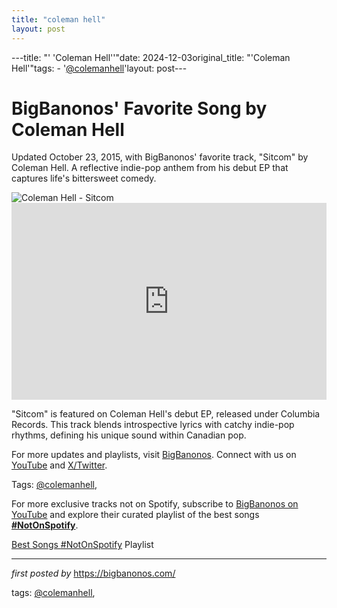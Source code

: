 ```yaml
---
title: "coleman hell"
layout: post
---
```

---title: "' 'Coleman Hell''"date: 2024-12-03original_title: "'Coleman Hell'"tags:  - '[@colemanhell](/tags/colemanhell/)'layout: post---<!-- Post Title --><h1 >BigBanonos' Favorite Song by Coleman Hell</h1> <!-- Introductory Text --><p >Updated October 23, 2015, with BigBanonos' favorite track, "Sitcom" by Coleman Hell. A reflective indie-pop anthem from his debut EP that captures life's bittersweet comedy.</p> <!-- Featured Image --><div > <img src="https://www.604records.com/web/wp-content/uploads/2020/03/IMG_4F53B2247ACF-1-620x620.jpeg" alt="Coleman Hell - Sitcom" /></div> <!-- YouTube Video Embed --><div > <iframe width="100%" height="315" src="https://www.youtube.com/embed/-CdIFcyaxLY" title="Coleman Hell - 'Sitcom' (Audio)" frameborder="0" allow="accelerometer; autoplay; clipboard-write; encrypted-media; gyroscope; picture-in-picture; web-share" referrerpolicy="strict-origin-when-cross-origin" allowfullscreen></iframe></div> <!-- Song Information --><div > <p>"Sitcom" is featured on Coleman Hell's debut EP, released under Columbia Records. This track blends introspective lyrics with catchy indie-pop rhythms, defining his unique sound within Canadian pop.</p></div> <!-- Footer Links --><div > <p>For more updates and playlists, visit <a href="https://bigbanonos.com/" target="_blank">BigBanonos</a>. Connect with us on <a href="https://www.youtube.com/[@BigBanonos](/tags/BigBanonos/)" target="_blank">YouTube</a> and <a href="https://x.com/bigbanonos" target="_blank">X/Twitter</a>.</p></div> <!-- Tags --><p >Tags: [@colemanhell](/tags/colemanhell/),</p><!--Subscribe and Playlist Links--><div>    <p>For more exclusive tracks not on Spotify, subscribe to <a href="https://www.youtube.com/[@BigBanonos](/tags/BigBanonos/)" target="_blank">BigBanonos on YouTube</a> and explore their curated playlist of the best songs <strong>[#NotOnSpotify](/tags/NotOnSpotify/)</strong>.</p>    <p><a href="https://www.youtube.com/playlist?list=PLtuNtuTatqI0kFahUCbtbfenC_ET5O_tr" target="_blank">Best Songs [#NotOnSpotify](/tags/NotOnSpotify/) Playlist<br /></a></p></div><hr /><p><em>first posted by</em> <a href="https://bigbanonos.com/" rel="noopener" target="_new">https://bigbanonos.com/</a></p><p>tags: [@colemanhell](/tags/colemanhell/),</p>